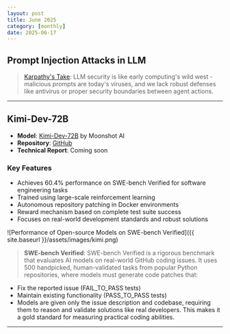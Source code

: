 ```yaml
---
layout: post
title: June 2025
category: [monthly]
date: 2025-06-17
---
```


## Prompt Injection Attacks in LLM
> [Karpathy's Take](https://x.com/karpathy/status/1934651657444528277): LLM security is like early computing's wild west - malicious prompts are today's viruses, and we lack robust defenses like antivirus or proper security boundaries between agent actions.

---

## Kimi-Dev-72B

- **Model**: [Kimi-Dev-72B](https://huggingface.co/moonshotai/Kimi-Dev-72B) by Moonshot AI
- **Repository**: [GitHub](https://github.com/MoonshotAI/Kimi-Dev)
- **Technical Report**: Coming soon

### Key Features
- Achieves 60.4% performance on SWE-bench Verified for software engineering tasks
- Trained using large-scale reinforcement learning
- Autonomous repository patching in Docker environments
- Reward mechanism based on complete test suite success
- Focuses on real-world development standards and robust solutions

![Performance of Open-source Models on SWE-bench Verified]({{ site.baseurl }}/assets/images/kimi.png)

> **SWE-bench Verified**: SWE-bench Verified is a rigorous benchmark that evaluates AI models on real-world GitHub coding issues. It uses 500 handpicked, human-validated tasks from popular Python repositories, where models must generate code patches that:
- Fix the reported issue (FAIL_TO_PASS tests)
- Maintain existing functionality (PASS_TO_PASS tests)
- Models are given only the issue description and codebase, requiring them to reason and validate solutions like real developers. This makes it a gold standard for measuring practical coding abilities.

---